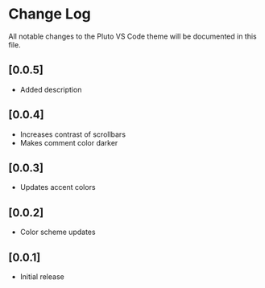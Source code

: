 # Change Log

All notable changes to the Pluto VS Code theme will be documented in this file.

## [0.0.5]

- Added description
## [0.0.4]

- Increases contrast of scrollbars
- Makes comment color darker
## [0.0.3]

- Updates accent colors
## [0.0.2]

- Color scheme updates
## [0.0.1]

- Initial release
